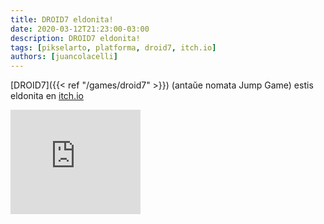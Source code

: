 ```yaml
---
title: DROID7 eldonita!
date: 2020-03-12T21:23:00-03:00
description: DROID7 eldonita!
tags: [pikselarto, platforma, droid7, itch.io]
authors: [juancolacelli]
---
```


[DROID7]({{< ref "/games/droid7" >}}) (antaŭe nomata Jump Game) estis eldonita en [itch.io](https://poopbits.itch.io/droid7)

<iframe src="https://itch.io/embed/570980?linkback=true&amp;bg_color=16171a&amp;fg_color=fafdff&amp;link_color=ff8426&amp;border_color=16171a" width="208" height="167" frameborder="0"><a href="https://poopbits.itch.io/droid7">DROID7 by JC</a></iframe>
